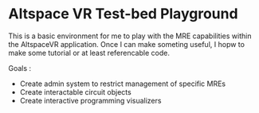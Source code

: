# Altspace VR Test-bed Playground

This is a basic environment for me to play with the MRE capabilities within the AltspaceVR application. Once I can make someting useful, I hopw to make some tutorial or at least referencable code.

Goals :
 * Create admin system to restrict management of specific MREs
 * Create interactable circuit objects
 * Create interactive programming visualizers